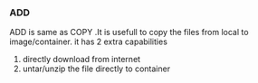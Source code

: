 ### ADD

ADD is same as COPY .It is usefull to copy the files from local to image/container.
it has 2 extra capabilities
1. directly download from internet
2. untar/unzip the file directly to container